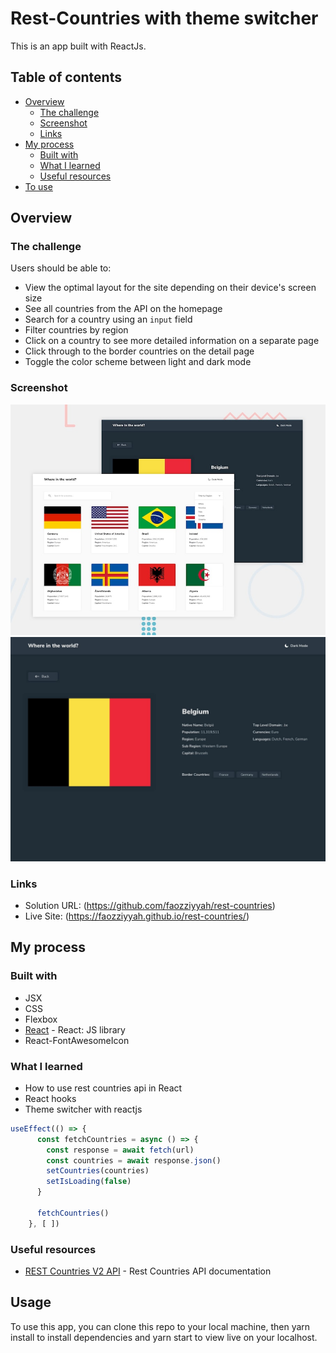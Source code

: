 # Rest-Countries with theme switcher

This is an app built with ReactJs. 

## Table of contents

- [Overview](#overview)
  - [The challenge](#the-challenge)
  - [Screenshot](#screenshot)
  - [Links](#links)
- [My process](#my-process)
  - [Built with](#built-with)
  - [What I learned](#what-i-learned)
  - [Useful resources](#useful-resources)
- [To use](#usage)

## Overview

### The challenge

Users should be able to:

- View the optimal layout for the site depending on their device's screen size
- See all countries from the API on the homepage
- Search for a country using an `input` field
- Filter countries by region
- Click on a country to see more detailed information on a separate page
- Click through to the border countries on the detail page
- Toggle the color scheme between light and dark mode

### Screenshot

![](screenshot.jpg)
![](screenshot1.jpg)


### Links

- Solution URL: (https://github.com/faozziyyah/rest-countries)
- Live Site: (https://faozziyyah.github.io/rest-countries/)

## My process

### Built with

- JSX
- CSS
- Flexbox
- [React](https://reactjs.org/) - React: JS library
- React-FontAwesomeIcon

### What I learned

- How to use rest countries api in React
- React hooks
- Theme switcher with reactjs

```React.js
useEffect(() => {
      const fetchCountries = async () => {
        const response = await fetch(url)
        const countries = await response.json()
        setCountries(countries)
        setIsLoading(false)
      }
  
      fetchCountries()
    }, [ ])
```

### Useful resources

- [REST Countries V2 API](https://restcountries.com/#api-endpoints-v2) - Rest Countries API documentation

## Usage

To use this app, you can clone this repo to your local machine, then yarn install to install dependencies and yarn start to view live on your localhost.